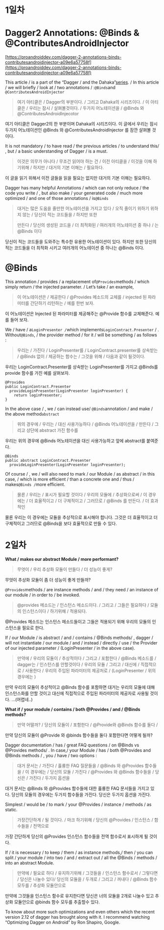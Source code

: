 # 1일차

# Dagger2 Annotations: @Binds & @ContributesAndroidInjector

[https://proandroiddev.com/dagger-2-annotations-binds-contributesandroidinjector-a09e6a57758f](https://proandroiddev.com/dagger-2-annotations-binds-contributesandroidinjector-a09e6a57758f)

This article / is a part of the “Dagger / and the Dahaka”[series](https://proandroiddev.com/dagger-2-android-defeat-the-dahaka-b1c542233efc). / In this article / we will briefly / look at / two annotations / :`@Binds`and `@ContributesAndroidInjector`

> 여기 아티클은 / Dagger의 부분이다. / 그리고 Dahaka의 시리즈이다. / 이 아티클은 / 우리는 잠시 / 살펴볼것이다. / 두가지 어노테이션을 / @Binds 와 @ContributesAndroidInjecotor

여기 아티클은 Dagger2의 한 부분이며 Dahaka의 시리즈이다. 이 글에서 우리는 잠시 두가지 어노테이션인 @Binds 와 @ContributesAndroidInjector 를 잠깐 살펴볼 것이다.

It is not mandatory / to have read / the previous articles / to understand this/  , but / a basic understanding of Dagger / is a must.

> 이것은 의무가 아니다 / 무조건 읽어야 하는 건 / 이전 아티클을 / 이것을 이해 하기위해 / 하지만 / 대거의 기본 이해는 / 필요하다.

이 글을 읽기 위해서 이전 글들을 읽을 필요는 없지만 대거의 기본 이해는 필요하다.

Dagger has many helpful Annotations / which can not only reduce / the code you write / , but also make / your generated code /  much more optimized / and one of those annotations / is`@Binds`

> 대거는 많은 도움을 줄만한 어노테이션을 가지고 있다 / 오직 줄이기 위하기 위하지 않는 / 당신이 적는 코드들을 / 하지만 또한
>
> 만든다 / 당신의 생성된 코드을 / 더 최적화된 / 여러개의 어노테이션 중 하나 / 는 @Binds 이다

당신이 적는 코드들을 도와주는 특수한 유용한 어노테이션이 있다. 하지만 또한 당신의 적는 코드들을 더 최적화 시키고  여러개의 어노테이션 중 하나는 @Binds 이다.

# @Binds

This annotation / provides / a replacement of`@Provides`methods / which simply return / the injected parameter. / Let’s take / an example,

> 이 어노테이션은 / 제공한다 / @Provides 메소드의 교체를 / injected 된 파라미터를 간단하기 리턴하는 / 예를 한번 보자.

이 어노테이션은 Injected 된 파라미터를 제공해주는 @Provide 함수를 교체해준다. 예를 들어 보자.

We / have / a`LoginPresenter /`which implements`LoginContract.Presenter` / . Without`@Binds`, / the provider method / for it / will be something / as follows :

> 우리는 / 가진다 / LoginPresenter를 / LoginContract.presenter를 상속받는 / @Binds 없이 / 제공하는 함수는 / 그것을 위해 / 다음과 같이 될것이다.

우리는 LoginContract.Presenter를 상속받는 LoginPresenter를 가지고 @Binds를 provide 함수를 가진 예를 살펴보자.

```
@Provides
public LoginContract.Presenter 
  provideLoginPresenter(LoginPresenter loginPresenter) {
    return loginPresenter;
}
```

In the above case / , we / can instead use/ `@Binds`annotation / and make / the above method`abstract`

> 위의 경우에 / 우리는 / 대신 사용가능하다 / @Binds 어노테이션을 / 만든다 / 그리고 상단에 abstract 가진 함수를

우리는 위의 경우에 @Binds 어노테이션을 대신 사용가능하고 앞에 abstract를 붙여준다.

```
@Binds
public abstract LoginContract.Presenter
  provideLoginPresenter(LoginPresenter loginPresenter);
```

Of course / , we / will also need to mark / our Module / as abstract / in this case, / which is more efficient / than a concrete one and / thus / makes`@Binds /`more efficient.

> 물론 / 우리는 / 표시가 필요할 것이다 / 우리의 모듈에 / 추상화으로써 / 이 경우에는 / 더 효율적이고 / 더 구체적이고 / 그러므로 / @Binds 를 만든다. / 더 효과적인

물론 우리는 이 경우에는 모듈을 추상적으로 표시해야 합니다.  그것은 더 효율적이고 더 구체적이고 그러므로 @Binds을 보다 효율적으로 만들 수 있다.

# 2일차

**What / makes our abstract Module / more performant?**

> 무엇이 / 우리 추상화 모듈이 만들다 / 더 성능이 좋게?

무엇이 추상화 모듈이 좀 더 성능이 좋게 만들까?

`@Provides`methods / are instance methods / and / they need / an instance of our module / in order to / be invoked.

> @provides 메소드는 / 인스턴스 메소드이다. / 그리고 / 그들은 필요하다 / 모듈의 인스턴스이다 / 하기위해 / 적용되다.

@Provides 메소드는 인스턴스 메소드들이고 그들은 적용되기 위해 우리의 모듈의 인스턴스을 필요로 한다.

If / our Module / is abstract / and / contains / @Binds methods/ , dagger / will not instantiate / our module / and / instead / directly / use / the Provider of our injected parameter / \(LoginPresenter / in the above case\).

> 만약에 / 우리의 모듈이 / 추상적이다 / 그리고 / 포함한다 / @Binds 메소드를 / dagger는 / 인스턴스를 안할것이다 / 우리의 모듈 / 그리고 / 대신에 / 직접적으로 / 사용한다 / 우리의 주입된 파라미터의 제공처로 / \(LoginPresenter / 위의 경우에는 \)

만약 우리의 모듈이 추상적이고 @Binds 함수를 포함하면 대거는 우리의 모듈에 대해 인스턴스화를 안할 것이고 대신에 직접적으로 주입된 파라미터의 제공자로 사용될 것이다.  ...\(어렵네..\)

**What if / your module / contains / both @Provides / and / @Binds methods?**

> 만약 어떨까? / 당신의 모듈이 / 포함한다 / @Provide와 @Binds 함수를 둘다 /

만약 당신의 모듈이 @Provide 와 @binds 함수들을 둘다 포함한다면 어떻게 될까?

Dagger documentation / has / great FAQ questions / on @Binds vs @Provides methods/ . In case,/  your Module / has / both @Provides and @Binds methods / , you / have / two options :

> 대거 문서는 / 가진다 / 휼륭한 FAQ 질문들을 / @Binds 와 @Provides 함수들을 / 이 경우에는 / 당신의 모듈 / 가진다 / @Provides 와 @Binds 함수들을 / 당신은 / 가진다 / 두가지 옵션을

대거 문서는 @Binds 와 @Provides 함수들에 대한 휼륭한 FAQ 문서들을 가지고 있다. 당신의 모듈의 경우에는 두가지 함수들을 가진다. 당신은 두가지 옵션을 가진다.

Simplest / would be / to mark / your @Provides / instance / methods / as static.

> 가장간단하게 / 될 것이다. / 마크 하기위해 / 당신의 @Provides / 인스턴스 / 함수들을 / 전역으로

가장 간단하게 당신의 @Provides 인스턴스 함수들을 전역 함수로서 표시하게 될 것이다.

If / it is necessary / to keep / them / as instance methods,/  then / you can split / your module / into two / and / extract out / all the @Binds / methods / into an abstract Module.

> 만약에 / 필요로 하다 / 유지하기위해 / 그것들을 / 인스턴스 함수로서 / 그렇다면 / 당신은 나눌수 있다/ 당신의 모듈을  / 두개로 / 그리고 / 꺼내다 / @Binds 함수 모두를 / 추상화 모듈안으로

만약에 그것들을 인스턴스 함수로 유지한다면 당신은 너의 모듈을 2개로 나눌수 있고 추상화 모듈안으로 @binds 함수 모두를  추출할수 있다.

To know about more such optimizations and even others which the recent version 2.12 of dagger has brought along with it. I recommend watching “Optimizing Dagger on Android” by Ron Shapiro, Google.





